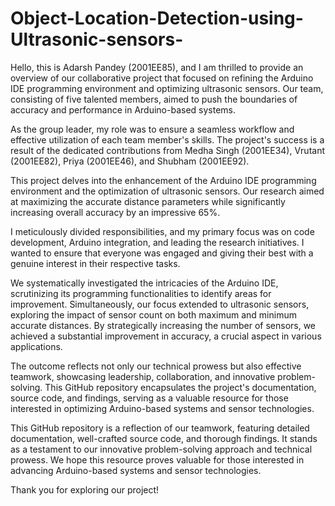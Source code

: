 # Object-Location-Detection-using-Ultrasonic-sensors-
Hello, this is Adarsh Pandey (2001EE85), and I am thrilled to provide an overview of our collaborative project that focused on refining the Arduino IDE programming environment and optimizing ultrasonic sensors. Our team, consisting of five talented members, aimed to push the boundaries of accuracy and performance in Arduino-based systems.

As the group leader, my role was to ensure a seamless workflow and effective utilization of each team member's skills. The project's success is a result of the dedicated contributions from Medha Singh (2001EE34), Vrutant (2001EE82), Priya (2001EE46), and Shubham (2001EE92).

This project delves into the enhancement of the Arduino IDE programming environment and the optimization of ultrasonic sensors. Our research aimed at maximizing the accurate distance parameters while significantly increasing overall accuracy by an impressive 65%.

I meticulously divided responsibilities, and my primary focus was on code development, Arduino integration, and leading the research initiatives. I wanted to ensure that everyone was engaged and giving their best with a genuine interest in their respective tasks.

We systematically investigated the intricacies of the Arduino IDE, scrutinizing its programming functionalities to identify areas for improvement. Simultaneously, our focus extended to ultrasonic sensors, exploring the impact of sensor count on both maximum and minimum accurate distances. By strategically increasing the number of sensors, we achieved a substantial improvement in accuracy, a crucial aspect in various applications.

The outcome reflects not only our technical prowess but also effective teamwork, showcasing leadership, collaboration, and innovative problem-solving. This GitHub repository encapsulates the project's documentation, source code, and findings, serving as a valuable resource for those interested in optimizing Arduino-based systems and sensor technologies.

This GitHub repository is a reflection of our teamwork, featuring detailed documentation, well-crafted source code, and thorough findings. It stands as a testament to our innovative problem-solving approach and technical prowess. We hope this resource proves valuable for those interested in advancing Arduino-based systems and sensor technologies.

Thank you for exploring our project!
